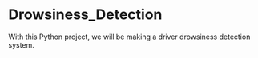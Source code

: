 # Drowsiness_Detection
With this Python project, we will be making a driver drowsiness detection system.
